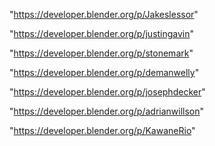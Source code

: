 "https://developer.blender.org/p/Jakeslessor"

"https://developer.blender.org/p/justingavin"

"https://developer.blender.org/p/stonemark"

"https://developer.blender.org/p/demanwelly"

"https://developer.blender.org/p/josephdecker"

"https://developer.blender.org/p/adrianwillson"

"https://developer.blender.org/p/KawaneRio"

 

